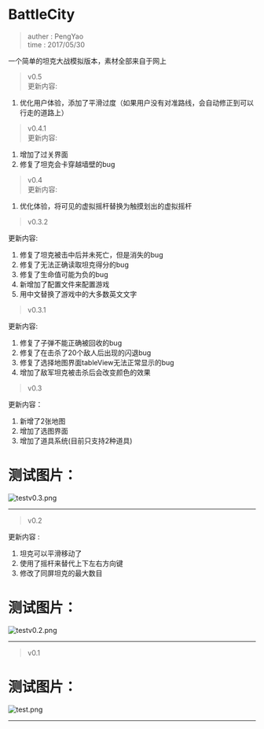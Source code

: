 # BattleCity

> auther : PengYao  
time  : 2017/05/30


一个简单的坦克大战模拟版本，素材全部来自于网上
> v0.5  
更新内容:   
1. 优化用户体验，添加了平滑过度（如果用户没有对准路线，会自动修正到可以行走的道路上）

> v0.4.1    
更新内容:
1. 增加了过关界面
2. 修复了坦克会卡穿越墙壁的bug


> v0.4  
更新内容:   
1. 优化体验，将可见的虚拟摇杆替换为触摸划出的虚拟摇杆


> v0.3.2    

更新内容:
1. 修复了坦克被击中后并未死亡，但是消失的bug
2. 修复了无法正确读取坦克得分的bug
3. 修复了生命值可能为负的bug
4. 新增加了配置文件来配置游戏
5. 用中文替换了游戏中的大多数英文文字


> v0.3.1    

更新内容:
1. 修复了子弹不能正确被回收的bug
2. 修复了在击杀了20个敌人后出现的闪退bug
3. 修复了选择地图界面tableView无法正常显示的bug
4. 增加了敌军坦克被击杀后会改变颜色的效果

> v0.3  

更新内容：
1. 新增了2张地图
2. 增加了选图界面
3. 增加了道具系统(目前只支持2种道具) 

# 测试图片：

![testv0.3.png](https://github.com/yasin1151/MyBattleCity/blob/master/mdImg/testv0.3.png?raw=true)


---
> v0.2  

更新内容 :  
1. 坦克可以平滑移动了   
2. 使用了摇杆来替代上下左右方向键
3. 修改了同屏坦克的最大数目

# 测试图片：

![testv0.2.png](https://github.com/yasin1151/MyBattleCity/blob/master/mdImg/testv0.2.png?raw=true)

---
> v0.1  

# 测试图片：

![test.png](https://github.com/yasin1151/MyBattleCity/blob/master/mdImg/test.png?raw=true)

---
